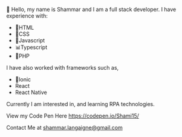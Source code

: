 👋 Hello, my name is Shammar and I am a full stack developer. 
I have experience with:  
  - 📑HTML 
  - 📝CSS 
  - 🧮Javascript 
  - 📊Typescript 
  - 📜PHP
  
I have also worked with frameworks such as, 
  - 📱Ionic 
  - React 
  - React Native 

Currently I am interested in, and learning RPA technologies.

View my Code Pen Here https://codepen.io/Shami15/

Contact Me at shammar.langaigne@gmail.com

<!---
Shami15/Shami15 is a ✨ special ✨ repository because its `README.md` (this file) appears on your GitHub profile.
You can click the Preview link to take a look at your changes.
--->
